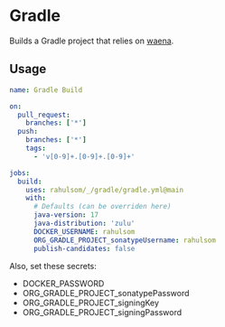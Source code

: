 # Gradle

Builds a Gradle project that relies on [waena](https://github.com/rahulsom/waena).

## Usage

```yaml
name: Gradle Build

on:
  pull_request:
    branches: ['*']
  push:
    branches: ['*']
    tags:
      - 'v[0-9]+.[0-9]+.[0-9]+'

jobs:
  build:
    uses: rahulsom/_/gradle/gradle.yml@main
    with:
      # Defaults (can be overriden here)
      java-version: 17
      java-distribution: 'zulu'
      DOCKER_USERNAME: rahulsom
      ORG_GRADLE_PROJECT_sonatypeUsername: rahulsom
      publish-candidates: false
```

Also, set these secrets:

* DOCKER_PASSWORD
* ORG_GRADLE_PROJECT_sonatypePassword
* ORG_GRADLE_PROJECT_signingKey
* ORG_GRADLE_PROJECT_signingPassword
